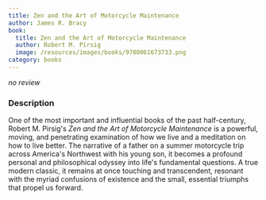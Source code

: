 ```yaml
---
title: Zen and the Art of Motorcycle Maintenance
author: James R. Bracy
book:
  title: Zen and the Art of Motorcycle Maintenance
  author: Robert M. Pirsig
  image: /resources/images/books/9780061673733.png
category: books
---
```


*no review*

### Description

One of the most important and influential books of the past
half-century, Robert M. Pirsig's *Zen and the Art of Motorcycle
Maintenance* is a powerful, moving, and penetrating examination of how
we live and a meditation on how to live better. The narrative of a
father on a summer motorcycle trip across America's Northwest with his
young son, it becomes a profound personal and philosophical odyssey
into life's fundamental questions. A true modern classic, it remains
at once touching and transcendent, resonant with the myriad confusions
of existence and the small, essential triumphs that propel us
forward.
